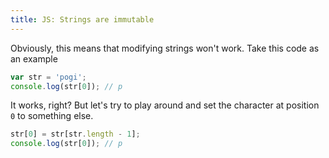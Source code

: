 ```yaml
---
title: JS: Strings are immutable
---
```


Obviously, this means that modifying strings won't work. Take this code as an example

```js
var str = 'pogi';
console.log(str[0]); // p
```

It works, right? But let's try to play around and set the character at position `0` to something else.

```js
str[0] = str[str.length - 1];
console.log(str[0]); // p
```

